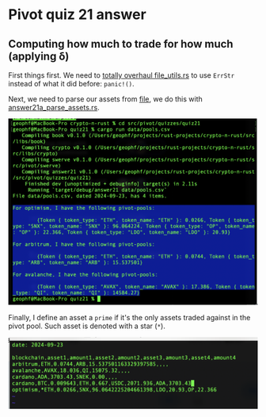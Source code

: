 # Pivot quiz 21 answer

## Computing how much to trade for how much (applying δ)

First things first. We need to 
[totally overhaul file_utils.rs](../../libs/book/file_utils.rs) to use
`ErrStr` instead of what it did before: `panic!()`.

Next, we need to parse our assets from [file](data/pools.csv), we do this with
[answer21a_parse_assets.rs](answer21a_parse_assets.rs).

![Assets](imgs/02-assets.png)

Finally, I define an asset a `prime` if it's the only assets traded against
in the pivot pool. Such asset is denoted with a star (`*`).

![Prime asset](imgs/03-prime.png)
